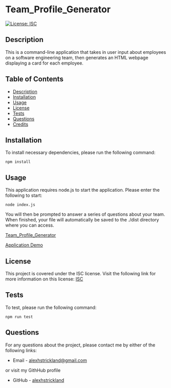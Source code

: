 # Team_Profile_Generator

  [![License: ISC](https://img.shields.io/badge/License-ISC-blue.svg)](https://opensource.org/licenses/ISC)

  ## Description
  This is a command-line application that takes in user input about employees on a software engineering team, then generates an HTML webpage displaying a card for each employee.

  ## Table of Contents

  * [Description](#Description)
  * [Installation](#Installation)
  * [Usage](#Usage)
  * [License](#License)
  * [Tests](#Tests)
  * [Questions](#Questions)
  * [Credits](#Credits)

  ## Installation

  To install necessary dependencies, please run the following command:
  ```
  npm install
  ```

  ## Usage
  This application requires node.js to start the application. Please enter the following to start:
  ```
  node index.js
  ``` 
  You will then be prompted to answer a series of questions about your team. When finished, your file will automatically be saved to the ./dist directory where you can access.  

  [Team_Profile_Generator](assets/images/screenshot_website.png)

  [Application Demo](https://drive.google.com/file/d/1eu2ZBF1AElmRSAgc9IBKltOakck65vBd/view)


  ## License
  This project is covered under the ISC license. Visit the following link for more information on this license: [ISC](https://opensource.org/licenses/ISC)

  ## Tests
  To test, please run the following command:
  ```
  npm run test
  ```

  ## Questions
  For any questions about the project, please contact me by either of the following links:
  
  * Email - alexhstrickland@gmail.com 
  
  or visit my GithHub profile
  
  * GitHub - [alexhstrickland](https://github.com/alexhstrickland)

